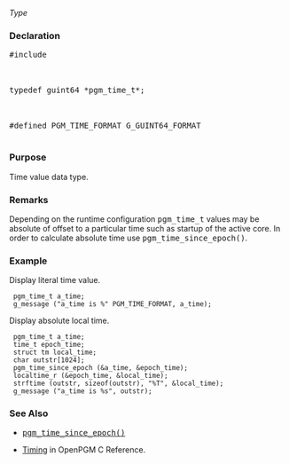 _Type_
### Declaration ###
<pre>
#include <pgm/pgm.h><br>
<br>
typedef guint64 *pgm_time_t*;<br>
<br>
#defined PGM_TIME_FORMAT G_GUINT64_FORMAT<br>
</pre>

### Purpose ###
Time value data type.

### Remarks ###
Depending on the runtime configuration <tt>pgm_time_t</tt> values may be absolute of offset to a particular time such as startup of the active core.  In order to calculate absolute time use <tt>pgm_time_since_epoch()</tt>.

### Example ###
Display literal time value.
```
 pgm_time_t a_time;
 g_message ("a_time is %" PGM_TIME_FORMAT, a_time);
```
Display absolute local time.
```
 pgm_time_t a_time;
 time_t epoch_time;
 struct tm local_time;
 char outstr[1024];
 pgm_time_since_epoch (&a_time, &epoch_time);
 localtime_r (&epoch_time, &local_time);
 strftime (outstr, sizeof(outstr), "%T", &local_time);
 g_message ("a_time is %s", outstr);
```

### See Also ###
  * <tt><a href='OpenPgm2CReferencePgmTimeSinceEpoch.md'>pgm_time_since_epoch()</a></tt><br>
<ul><li><a href='OpenPgm2CReferenceTiming.md'>Timing</a> in OpenPGM C Reference.